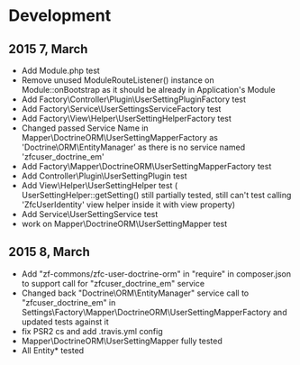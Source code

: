 # Development

2015 7, March
-------------
- Add Module.php test
- Remove unused ModuleRouteListener() instance on Module::onBootstrap as it should be already in Application's Module
- Add Factory\Controller\Plugin\UserSettingPluginFactory test
- Add Factory\Service\UserSettingsServiceFactory test
- Add Factory\View\Helper\UserSettingHelperFactory test
- Changed passed Service Name in Mapper\DoctrineORM\UserSettingMapperFactory as 'Doctrine\ORM\EntityManager' as there is no service named 'zfcuser_doctrine_em'
- Add Factory\Mapper\DoctrineORM\UserSettingMapperFactory test
- Add Controller\Plugin\UserSettingPlugin test
- Add View\Helper\UserSettingHelper test ( UserSettingHelper::getSetting() still partially tested, still can't test calling 'ZfcUserIdentity' view helper inside it with view property)
- Add Service\UserSettingService test
- work on Mapper\DoctrineORM\UserSettingMapper test

2015 8, March
-------------
- Add "zf-commons/zfc-user-doctrine-orm" in "require" in composer.json to support call for "zfcuser_doctrine_em" service
- Changed back "Doctrine\ORM\EntityManager" service call to "zfcuser_doctrine_em" in Settings\Factory\Mapper\DoctrineORM\UserSettingMapperFactory and updated tests against it
- fix PSR2 cs and add .travis.yml config
- Mapper\DoctrineORM\UserSettingMapper fully tested
- All Entity\* tested
